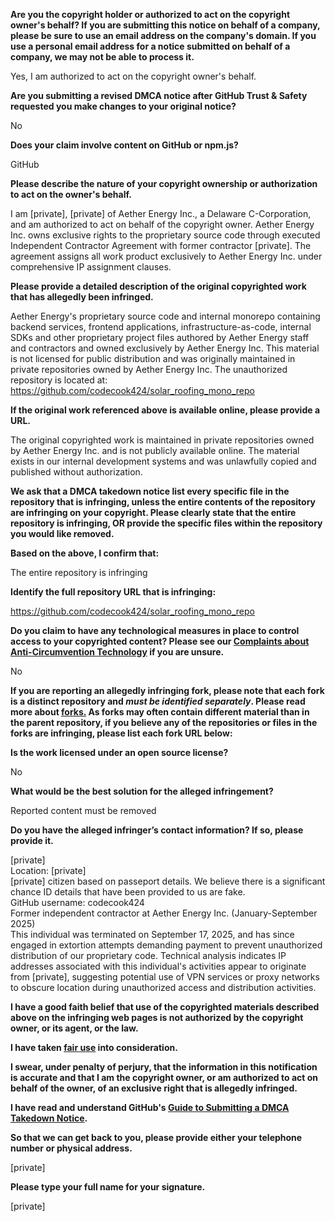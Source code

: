 **Are you the copyright holder or authorized to act on the copyright owner's behalf? If you are submitting this notice on behalf of a company, please be sure to use an email address on the company's domain. If you use a personal email address for a notice submitted on behalf of a company, we may not be able to process it.**

Yes, I am authorized to act on the copyright owner's behalf.

**Are you submitting a revised DMCA notice after GitHub Trust & Safety requested you make changes to your original notice?**

No

**Does your claim involve content on GitHub or npm.js?**

GitHub

**Please describe the nature of your copyright ownership or authorization to act on the owner's behalf.**

I am [private], [private] of Aether Energy Inc., a Delaware C-Corporation, and am authorized to act on behalf of the copyright owner. Aether Energy Inc. owns exclusive rights to the proprietary source code through executed Independent Contractor Agreement with former contractor [private]. The agreement assigns all work product exclusively to Aether Energy Inc. under comprehensive IP assignment clauses.

**Please provide a detailed description of the original copyrighted work that has allegedly been infringed.**

Aether Energy's proprietary source code and internal monorepo containing backend services, frontend applications, infrastructure-as-code, internal SDKs and other proprietary project files authored by Aether Energy staff and contractors and owned exclusively by Aether Energy Inc. This material is not licensed for public distribution and was originally maintained in private repositories owned by Aether Energy Inc. The unauthorized repository is located at: https://github.com/codecook424/solar_roofing_mono_repo

**If the original work referenced above is available online, please provide a URL.**

The original copyrighted work is maintained in private repositories owned by Aether Energy Inc. and is not publicly available online. The material exists in our internal development systems and was unlawfully copied and published without authorization.

**We ask that a DMCA takedown notice list every specific file in the repository that is infringing, unless the entire contents of the repository are infringing on your copyright. Please clearly state that the entire repository is infringing, OR provide the specific files within the repository you would like removed.**

**Based on the above, I confirm that:**

The entire repository is infringing

**Identify the full repository URL that is infringing:**

https://github.com/codecook424/solar_roofing_mono_repo

**Do you claim to have any technological measures in place to control access to your copyrighted content? Please see our <a href="https://docs.github.com/articles/guide-to-submitting-a-dmca-takedown-notice#complaints-about-anti-circumvention-technology">Complaints about Anti-Circumvention Technology</a> if you are unsure.**

No

**If you are reporting an allegedly infringing fork, please note that each fork is a distinct repository and <i>must be identified separately</i>. Please read more about <a href="https://docs.github.com/articles/dmca-takedown-policy#b-what-about-forks-or-whats-a-fork">forks.</a> As forks may often contain different material than in the parent repository, if you believe any of the repositories or files in the forks are infringing, please list each fork URL below:**

**Is the work licensed under an open source license?**

No

**What would be the best solution for the alleged infringement?**

Reported content must be removed

**Do you have the alleged infringer’s contact information? If so, please provide it.**

[private]  
Location: [private]  
[private] citizen based on passeport details. We believe there is a significant chance ID details that have been provided to us are fake.  
GitHub username: codecook424  
Former independent contractor at Aether Energy Inc. (January-September 2025)  
This individual was terminated on September 17, 2025, and has since engaged in extortion attempts demanding payment to prevent unauthorized distribution of our proprietary code. Technical analysis indicates IP addresses associated with this individual's activities appear to originate from [private], suggesting potential use of VPN services or proxy networks to obscure location during unauthorized access and distribution activities.

**I have a good faith belief that use of the copyrighted materials described above on the infringing web pages is not authorized by the copyright owner, or its agent, or the law.**

**I have taken <a href="https://www.lumendatabase.org/topics/22">fair use</a> into consideration.**

**I swear, under penalty of perjury, that the information in this notification is accurate and that I am the copyright owner, or am authorized to act on behalf of the owner, of an exclusive right that is allegedly infringed.**

**I have read and understand GitHub's <a href="https://docs.github.com/articles/guide-to-submitting-a-dmca-takedown-notice/">Guide to Submitting a DMCA Takedown Notice</a>.**

**So that we can get back to you, please provide either your telephone number or physical address.**

[private]

**Please type your full name for your signature.**

[private]
